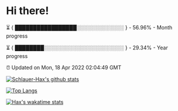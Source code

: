 # Hi there!

⏳ { █████████████████░░░░░░░░░░░░░ } - 56.96% - Month progress

⏳ { ████████░░░░░░░░░░░░░░░░░░░░░░ } - 29.34% - Year progress

⏰ Updated on Mon, 18 Apr 2022 02:04:49 GMT


[![Schlauer-Hax's github stats](https://github-readme-stats.vercel.app/api?username=Schlauer-Hax&show_icons=true&theme=dark&count_private=true)](https://github.com/Schlauer-Hax)


[![Top Langs](https://github-readme-stats.vercel.app/api/top-langs/?username=Schlauer-Hax&layout=compact&theme=dark)](https://github.com/Schlauer-Hax?tab=repositories)


[![Hax's wakatime stats](https://github-readme-stats.vercel.app/api/wakatime?username=Hax&theme=dark)](https://wakatime.com/@Hax)

